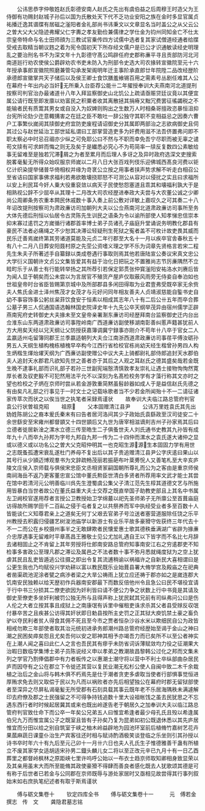 <!-- { "loadSidebar": true } -->
　　公讳思恭字仲敬姓赵氏彰德安南人赵氏之先出有虞伯益之后周穆王时造父为王侍御有功赐封赵城子孙后以国为氏散处天下代不乏功业安阳之族在金时多显官属贞祐播迁逸其谱牒有居磁之滏阳者金礼部尚书讳秉文以文章显名当时盖公之从父云公之曽大父大父隐迹弗耀父仁字夀之孝友勤俭兼儒律之学仕金为钧州同知金亡不仕太宗皇帝特命与名士田师顔为三教试官乗传四方试儒中选者复其家试僧道经通者给牒受戒去取精当朝议韪之着为宪令国初天下所存经文儒户是已公才识通敏读经史明理乱之要治刑名书不为深文年十九彰德守髙公鸣辟任府史郡称亷平寻且贡部防河北河南道廵行劝农使侯公爵辟劝农书吏未防入为刑部令史选大司农掾转宣徽院至元十六年授承事郎宣徽院照磨兼管勾承发架阁明年迁主事阶承直郎廿年院陞二品改经歴阶承德郎宣徽掌共天子储后以及侯王卿士食饮膳羞飨锡百用之需素号丛剧任难其人公在幕府十年出内必当奸无所乗入台臣荐公能卄二年擢授奉训大夫燕南河北道提刑按察司判官治办最诸道卄八年入拜监察御史山北饥公上疏请亟赈贷廷议竟以其便宜属公请行既至即发廪以劝富民之积粟者收其离散拯其捐瘠又黜冗费罢征徭蠲税之不能输者民有质鬻其男女或自没入为奴婢则购出之生数万人时相桑哥擅政恣暴恒沮抑台宪所论劾少迕意輙搆害之在廷之臣不敢吐一辞公独守其职不变相益忌之因奏六曹户工事繁伙嵗阅其牍御史府宜防吏废程请诏御史分其属即两部治之志欲病御史且伺其过公与赵世延治工部世延私谓曰工部掌营造吏多为奸费用滋不法吾侪置弗问即不职太察必中时忌召祻亦少纵之可免耶公曰不然与不职而幸免吾宁尽职而被无辜之谴苟文牍有可求衅而悔之则无及矣于是纎悉必究心不为苟简率一牍反复数四公素敏给事无留难至是独若冗滞屑之为者至累月而后理人多讶之及异时政府选深文吏搜索脱畧毫髪无所得众始叹服京师嵗以二月八日大张百戏列伎乐迎佛城西髙良河费以钜亿计织染提举储普华倚相权并缘为竒衺公立按之用事者挟声势求解不听走白相召公至省诘曰国家事佛求福利若弗欲敢壊挠耶怒不可测公从容对以侵扰之实且曰求福所以安上利民耳今奸人乗大役重裒敛以病天子民使愁怨塞道且乖其和壊福利孰大于是相熟视公辞不少屈卒从其理十二月改大司农经歴进奉政大夫尝与大农董公诚之少卿尚公周卿条务农重本闗民休戚数十事入奏上前公敷对详敏上嘉叹久之可其奏二十八年诏改提刑按察司为肃政亷访司加朝列大夫以公佥燕南河北道肃政亷访司事所至务大体先德后刑恒以仙居令古灵陈先生训民之语条为令以谕所部使人知孝悌忠信崇本抑末寡过逺罚之方嵗循行诸郡首率博士弟子员诸孔子庙庭升堂诵说务明教化郡县有豪民不法者必痛绳之不少恕其决滞讼轻疑刑生死狱之寃者盖不可枚计故吏畏其威而民乐迁善焉嵗终第其劳诸道莫能及元贞二年行郡至大名十一月以疾卒官舎春秋五十有八十二月八日葬安阳聂村原之先茔公资嗜义理之学不乐为词章先贤格言若宋二程先生朱夫子所著述手自纂録以类成卷遇行事取则焉其他若唐陆宣公奏议宋真文忠公大学衍义国朝许文贞公文集皆爱其有益于治化日把玩之不置雅尚志节厉亷隅然不立畦町乐于从善士有行能转举扬之其所荐引若保定郭贯张仲寳滏阳安祐洛水刘赓后皆为闻人显于朝矣而公未尝以为言居官不殖货产屋庐仅取蔽风雨旁无侍妾自奉泊如也世祖皇帝时台省臣皆赐第京城中及所部郡县多闲田得取为业君壹弗受既卒家无余赀夫人焦氏金进士泽州焦茂才女茂才与元好问同年相友善夫人贞靖淑慈能自鍳书史自幼不事容饰事公躬丝枲菲饮食安于恒素以相成其志年八十有二后公卄五年而卒合葬公墓子男三人侃通国语选翰林国史院译史年十九先公卒天纲举茂异由宿州儒学正辟燕南宪府史转御史大夫掾未至文皇帝亲署淛东亷访司经歴拜南台监察御史迁内台出佥淮东山东两道肃政亷访司事陞岭南广西道亷访副使移湖南彰善纠慝声籍甚犹前人方大用矣天经以兄天纲让父防授获嘉簿调冀宁録事亦刚介不苟年卄八卒于官女二人孟嬴适州屯留簿同郡王兰季嬴适朝列大夫佥江南浙西道肃政亷访司事荏平傅汝砺孙男五人天纲生植构槐栋植槐早卒构今江西行省检校官栋尚幼天经生楷曾孙男四人构生炳楷生煇炲燿天纲为广西亷访副使赠公中议大夫上骑都尉礼部侍郎追封天水郡伯夫人追封天水郡君凡欲知先世之善者亦于其后之人观之耳赵氏之德其盛矣哉若金既生晚不逮事礼部而识礼部子若孙三世副宪端慤清慎敦孝友崇礼让遇士接物恂恂然寛厚长者及驭吏毅不可犯然用法平允不以深刻为名髙检校务学有才藻行称其文亦时之望也检校之子炳在京师时尝从若金游敦重简黙虽髫龄器如成人于是益信赵氏先德之有由矣凡礼部之行事见于一时文士之记载咏歌者当不少若金所闻殆十不一二请征诸家传萃次而状之以俟当世之执笔者采録焉谨状
　　故奉训大夫临江路总管府判官袁公行状曽祖克昭
　　祖原
　　父本固赠清江县尹
　　公讳万里姓袁氏其先出妫姓陈胡公之裔本爰氏秦末有曰告者居河洛间其少子政始氏袁繇政至汉司徒安二十余世繇安至宋雍州都督顗又十四世顗后又九世为唐宰相滋谪刾吉州子孙家焉其后曰立德者徙居新淦之漯水立德三传至皓生二子俱蚤世夫人刘氏通书史教其九孙皆有成年九十八而卒九孙邦为字号九邦自九邦一传为二十四仲而漯水之袁氏遂大诸仲之显或以德义或以功名公之曽大父克昭仲明其一也克昭生源源生本固固力学有用世之志既蚤孤遭宋衰乱遂杜门养母不复出后以其子贵追赠清江县尹公字庆逺曰果山以其号行从少頴迈博观羣书为文辞疏畅茂丽若振葩布叶棻旉恱人又善笔札至大辛亥庐陵文庄侯入京师载与俱侯宋忠臣文丞相贤冡嗣国朝所尊礼而公为之客由是重京师侯南祠海岳不返乃更客董忠宣公馆中董氏勲臣世清白多贤者所荐用率文武才能士其尝在馆中若清河元公明善临川呉先生澄蜀虞公集父子清江范先生椁其道德文艺与所施用皆暴白当世者故公在董氏益重大夫士交荐之既直举国子助教吏部且上其名中书属左卫阙校官遂用荐者言授公卫教授始卫学绵蕞以祀先圣师弟子无所廪公至首葺庙庭访得故所赐学田千二百畆之侵于屯者复之以共祭养而军中执经受业者多至百数十人皆能谈仁义知尊君亲上之道矣无何丁父艰去官弟子号泣送者塞营道服除任饶之乐平州教授去积蠧归侵疆艺树浚池庙学以新游士有业乐平故多豪猾守佐获终三年代去十不一二而公在乡校摄州事半之无敢肆欺者民懐爱惠士歌其德秩垂满湖广省辟为掾亷介忠厚遇事无留难时平章髙昌王雅敬士见公尤加礼遇自王以下皆字而不名比七月辞去诸相固止之不肯留上其年劳授将仕郎南安路总管府知事南安江右之穷逺郡吏不知检事多害政公至理凡郡之滞讼及属邑之不法者数十事不弥月悉就绳度狱为之空上犹虐其民且乱吏皆遁逃公往摄之即出令复其流逋稍谕以祸福许之自新民大喜相谓曰是公更生我也乃均赋役兴学劝耕以富以教民既乐业始葺县署大脩学宫及殿庙之在祀典者凿渠疏池泥涂者甓之病渉者梁之大旱公祷雨上犹立应还祷于郡亦如之是嵗连郡大饥南安民独赖以给天歴初作兵器南安郡最下而数反倍他州令且急公曰民不堪役宜请于行中书三分损其二僚吏欲因为奸利皆曰请不便公力争之状数上行中书竟是其请及御史至僚吏多坐奸利被罚公独无所与且得声称上犹民弑其兄前有司纵弗问公曰是伤人伦之大者立按其事且成狱上之南康氓有诉里中催租吏诛求杀其父者县受赇反収氓付暴卒苦之且疾甚公访得其奸状即日勅县按所主史罚之正其狱大庾饥禁土豪之畜负驴以夺民利者贫人得食其佣不死且至今市之贾者恒杂沙谷水米以欺细民自公为政皆相戒勿欺三年部使者取其治元统初进承务郎潮州路总管府经歴始至谒于金山之神曰潮之民困矣瘁矣怨且尤矣吾何以安之耶神其相予亦竭吾力而已矣所不以至公者神实在上潮人闻之喜曰此仁人之言也吾民其有瘳乎未防省词诉薄赋敛均力役之征潮果大治暇日数临学集博士弟子员陈说经义申以孝弟之教潮故昌黎韩公过化之邦而文集未列之学官乃割俸倡郡中有力者板传之以惠潮士潮守将以营中不利士卒纵部曲杂居民庐而因夺有之公在郡立下令徙还其营以复民业潮无松杉公使人自闽中致二木千余栽植之治后之金山将与韩木俱不朽焉先是仕于潮者贪吏多虐取当使者行部惧事觉恒进厚贿求免去则又取偿于民以为凡而以祸败者亦先后相望独公在幕府时郡无留狱部使者至深异之尽屏私谒毫髪无所受郡有石刻具载其事云既年老不乐居海隅秩未满遽解印去府僚及郡之士民强留之不可得争持钱追数十里大设祖帐饯之虽去民犹思之不忘遇东西行者时时候起居冀其或来也既出岭遂告老于朝居久之加奉训大夫以临江路总管府判官致仕命下而公卒一年矣公兄弟五人曰惟宜希逢者最少母孔氏且殁以希逢属伯兄九万而惟宜属公子之既室且皆有子孙矣乃复为昆弟如初公既退休悉以其先庐居惟宜而分田以给之别自筑室于峡之柚木岭益辟地为园池环室前后植脩竹嘉树艺花卉果蓏麻蔬日课童仆治生产宾客往还时相与赋诗酌酒极笑谈登临之乐坐则引其孙授以诗书卒时年六十有九后至元己卯十一月卄六日也夫人孔氏生子惟德雅善干蛊有所植立不废其家学女适胡适宋孙男二鐡头麟儿女二将以至正改元辛已九月十有一日乙酉葬里之都督岭枫林之原距峡七里许呜呼公始以一布衣士趋京师取知卿相身致显荣以及其亲用虽末大而所至能脩其政使豪猾不得肆而善良者感化既去人犹歌颂其德是可有称于后世者已若金与公同郡在京师既辱与游处家居时又亟相见故尝得其行事列叙始末如右庶执笔纪述者有取于斯焉谨状





　　傅与砺文集卷十
　　钦定四库全书
　　傅与砺文集卷十一　　　元　傅若金　撰志　传　文
　　龚隐君墓志铭
